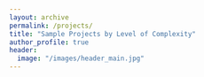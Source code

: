 ```yaml
---
layout: archive
permalink: /projects/
title: "Sample Projects by Level of Complexity"
author_profile: true
header:
  image: "/images/header_main.jpg"
---
```

